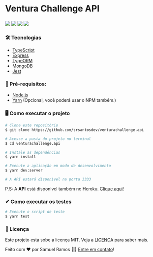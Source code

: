 # Ventura Challenge API

<h3>
  <img src="https://img.shields.io/github/languages/count/srsantosdev/venturachallenge.api?style=plastic">
  <img src="https://img.shields.io/github/repo-size/srsantosdev/venturachallenge.api?style=plastic">
  <img src="https://img.shields.io/badge/made%20by-srsantosdev-green?style=plastic">
  <img src="https://img.shields.io/github/last-commit/srsantosdev/venturachallenge.api?style=plastic">
</h3>

### 🛠 Tecnologias

- [TypeScript](https://www.typescriptlang.org/)
- [Express](https://expressjs.com/)
- [TypeORM](https://typeorm.io/)
- [MongoDB](https://www.mongodb.com/)
- [Jest](https://jestjs.io/)


### 🎈 Pré-requisitos: 
- [Node.js](https://nodejs.org/en/)
- [Yarn](https://yarnpkg.com/) (Opcional, você poderá usar o NPM também.)

### 🖥️ Como executar o projeto

```bash
# Clone este repositório
$ git clone https://github.com/srsantosdev/venturachallenge.api

# Acesse a pasta do projeto no terminal
$ cd venturachallenge.api

# Instale as dependências
$ yarn install

# Execute a aplicação em modo de desenvolvimento
$ yarn dev:server

# A API estará disponivel na porta 3333
```

P.S: A **API** está disponivel também no Heroku. [Clique aqui!](https://venturachallenge.herokuapp.com/)

### ✔ Como executar os testes

```bash
# Execute o script de teste
$ yarn test
```

### 📝 Licença

Este projeto esta sobe a licença MIT. Veja a [LICENÇA](https://opensource.org/licenses/MIT) para saber mais.

Feito com ❤️ por Samuel Ramos 👋🏽 [Entre em contato](https://www.linkedin.com/in/srsantosdev/)!

